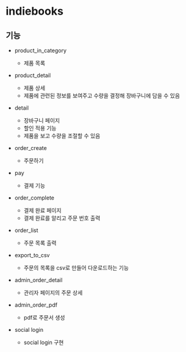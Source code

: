 indiebooks
=================

기능
----------
- product_in_category  
    * 제품 목록
    
- product_detail  
    * 제품 상세
    * 제품에 관련된 정보를 보여주고 수량을 결정해 장바구니에 담을 수 있음

- detail  
    * 장바구니 페이지
    * 할인 적용 기능
    * 제품을 보고 수량을 조절할 수 있음

- order_create
    * 주문하기

- pay
    * 결제 기능
    
- order_complete  
    * 결제 완료 페이지
    * 결제 완료를 알리고 주문 번호 출력

- order_list  
    * 주문 목록 출력

- export_to_csv  
    * 주문의 목록을 csv로 만들어 다운로드하는 기능
    
- admin_order_detail  
    * 관리자 페이지의 주문 상세
    
- admin_order_pdf  
    * pdf로 주문서 생성
    
- social login  
    * social login 구현

           
    
    
    
    
    
    
    
    
    